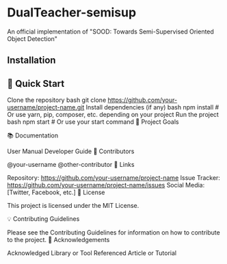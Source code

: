 # DualTeacher-semisup
An official implementation of "SOOD: Towards Semi-Supervised Oriented Object Detection"
<!-- A semi-supervised learning method, build on MMRotate -->
## Installation

## 🚀 Quick Start
<!-- Describe how to quickly set up and run your project -->
Clone the repository
bash
git clone https://github.com/your-username/project-name.git
Install dependencies (if any)
bash
npm install # Or use yarn, pip, composer, etc. depending on your project
Run the project
bash
npm start # Or use your start command
🎯 Project Goals
<!-- Describe the goals or vision of your project -->
📚 Documentation
<!-- Link to additional documentation if available -->
User Manual
Developer Guide
👥 Contributors
<!-- List the contributors to your project -->
@your-username
@other-contributor
🔗 Links
<!-- Provide relevant links such as the repository, issue tracker, social media, etc. -->
Repository: https://github.com/your-username/project-name
Issue Tracker: https://github.com/your-username/project-name/issues
Social Media: [Twitter, Facebook, etc.]
📜 License
<!-- Specify the license for your project, such as MIT, Apache 2.0, etc. -->
This project is licensed under the MIT License.

💡 Contributing Guidelines
<!-- Provide guidelines on how to contribute to the project -->
Please see the Contributing Guidelines for information on how to contribute to the project.
🔗 Acknowledgements
<!-- List any libraries, articles, tools, etc. that you referenced -->
Acknowledged Library or Tool
Referenced Article or Tutorial
